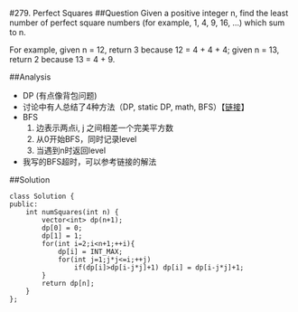 #279. Perfect Squares
##Question
Given a positive integer n, find the least number of perfect square numbers (for example, 1, 4, 9, 16, ...) which sum to n.

For example, given n = 12, return 3 because 12 = 4 + 4 + 4; given n = 13, return 2 because 13 = 4 + 9.

##Analysis
* DP (有点像背包问题)
* 讨论中有人总结了4种方法（DP, static DP, math, BFS）【[链接](https://discuss.leetcode.com/topic/24255/summary-of-4-different-solutions-bfs-dp-static-dp-and-mathematics)】
* BFS
	1. 边表示两点i, j 之间相差一个完美平方数
	2. 从0开始BFS，同时记录level
	3. 当遇到n时返回level
* 我写的BFS超时，可以参考链接的解法

##Solution
```
class Solution {
public:
    int numSquares(int n) {
        vector<int> dp(n+1);
        dp[0] = 0;
        dp[1] = 1;
        for(int i=2;i<n+1;++i){
            dp[i] = INT_MAX;
            for(int j=1;j*j<=i;++j)
                if(dp[i]>dp[i-j*j]+1) dp[i] = dp[i-j*j]+1;
        }
        return dp[n];
    }
};
```
